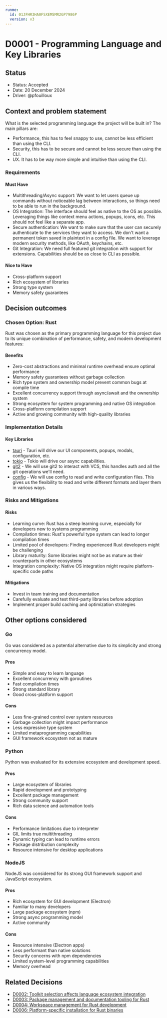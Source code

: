 ```yaml
---
runme:
  id: 01JFHR3HA0FSXEM5MR2GP7986P
  version: v3
---
```


# D0001 - Programming Language and Key Libraries

## Status

- Status: Accepted
- Date: 20 December 2024
- Driver: @pfouilloux

## Context and problem statement

What is the selected programming language the project will be built in?
The main pillars are:

- Performance, this has to feel snappy to use, cannot be less efficient than using the CLI.
- Security, this has to be secure and cannot be less secure than using the CLI.
- UX. It has to be way more simple and intuitive than using the CLI.

### Requirements

#### Must Have

- Multithreading/Async support: We want to let users queue up commands without noticeable lag between interactions, so things need to be able to run in the background.
- OS Integration: The interface should feel as native to the OS as possible. Leveraging things like context menu actions, popups, icons, etc. This should not feel like a separate app.
- Secure authentication: We want to make sure that the user can securely authenticate to the services they want to access. We don't want a permanent token saved in plaintext in a config file.
   We want to leverage modern security methods, like OAuth, keychains, etc.
- Git Integration: We need full featured git integration with support for extensions. Capabilities should be as close to CLI as possible.

#### Nice to Have

- Cross-platform support
- Rich ecosystem of libraries
- Strong type system
- Memory safety guarantees

## Decision outcomes

### Chosen Option: Rust

Rust was chosen as the primary programming language for this project due to its unique combination of performance, safety, and modern development features:

#### Benefits

- Zero-cost abstractions and minimal runtime overhead ensure optimal performance
- Memory safety guarantees without garbage collection
- Rich type system and ownership model prevent common bugs at compile time
- Excellent concurrency support through async/await and the ownership system
- Strong ecosystem for system programming and native OS integration
- Cross-platform compilation support
- Active and growing community with high-quality libraries

### Implementation Details

#### Key Libraries

- [tauri](https://tauri.app/) - Tauri will drive our UI components, popups, modals, configuration, etc.
- [tokio](https://tokio.rs/) - Tokio will drive our async capabilities.
- [git2](https://docs.rs/git2/latest/git2/) - We will use git2 to interact with VCS, this handles auth and all the git operations we'll need.
- [config](https://crates.io/crates/config) - We will use config to read and write configuration files. This gives us the flexibility to read and write different formats and layer them in various ways.

### Risks and Mitigations

#### Risks

- Learning curve: Rust has a steep learning curve, especially for developers new to systems programming
- Compilation times: Rust's powerful type system can lead to longer compilation times
- Limited pool of developers: Finding experienced Rust developers might be challenging
- Library maturity: Some libraries might not be as mature as their counterparts in other ecosystems
- Integration complexity: Native OS integration might require platform-specific code paths

#### Mitigations

- Invest in team training and documentation
- Carefully evaluate and test third-party libraries before adoption
- Implement proper build caching and optimization strategies

## Other options considered

### Go

Go was considered as a potential alternative due to its simplicity and strong concurrency model.

#### Pros

- Simple and easy to learn language
- Excellent concurrency with goroutines
- Fast compilation times
- Strong standard library
- Good cross-platform support

#### Cons

- Less fine-grained control over system resources
- Garbage collection might impact performance
- Less expressive type system
- Limited metaprogramming capabilities
- GUI framework ecosystem not as mature

### Python

Python was evaluated for its extensive ecosystem and development speed.

#### Pros

- Large ecosystem of libraries
- Rapid development and prototyping
- Excellent package management
- Strong community support
- Rich data science and automation tools

#### Cons

- Performance limitations due to interpreter
- GIL limits true multithreading
- Dynamic typing can lead to runtime errors
- Package distribution complexity
- Resource intensive for desktop applications

### NodeJS

NodeJS was considered for its strong GUI framework support and JavaScript ecosystem.

#### Pros

- Rich ecosystem for GUI development (Electron)
- Familiar to many developers
- Large package ecosystem (npm)
- Strong async programming model
- Active community

#### Cons

- Resource intensive (Electron apps)
- Less performant than native solutions
- Security concerns with npm dependencies
- Limited system-level programming capabilities
- Memory overhead

## Related Decisions

- [D0002: Toolkit selection affects language ecosystem integration](D0002-Toolkit.md)
- [D0003: Package management and documentation tooling for Rust](D0003-PackageAndDocs.md)
- [D0004: Workspace management for Rust development](D0004-WorkspaceManagement.md)
- [D0006: Platform-specific installation for Rust binaries](D0006-Installers.md)

